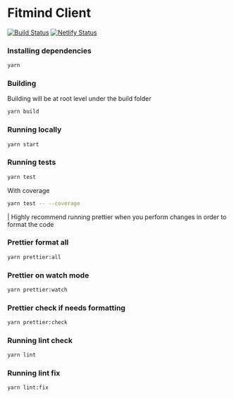 # Fitmind Client

[![Build Status](https://travis-ci.org/fitmind/client.svg?branch=master)](https://travis-ci.org/fitmind/client)
[![Netlify Status](https://api.netlify.com/api/v1/badges/e17387ae-772b-43ee-b438-64a53b39624c/deploy-status)](https://app.netlify.com/sites/distracted-torvalds-9fe055/deploys)

### Installing dependencies

```bash
yarn
```

### Building

Building will be at root level under the build folder

```bash
yarn build
```

### Running locally

```bash
yarn start
```

### Running tests

```bash
yarn test
```

With coverage

```bash
yarn test -- --coverage
```

| Highly recommend running prettier when you perform changes in order to format the code

### Prettier format all

```bash
yarn prettier:all
```

### Prettier on watch mode

```bash
yarn prettier:watch
```

### Prettier check if needs formatting

```bash
yarn prettier:check
```

### Running lint check

```bash
yarn lint
```

### Running lint fix

```bash
yarn lint:fix
```